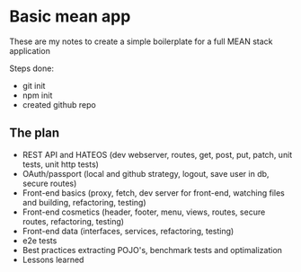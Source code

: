 # Basic mean app

These are my notes to create a simple boilerplate for a full MEAN stack application

Steps done:
- git init
- npm init
- created github repo

## The plan

- REST API and HATEOS (dev webserver, routes, get, post, put, patch, unit tests, unit http tests)
- OAuth/passport (local and github strategy, logout, save user in db, secure routes)
- Front-end basics (proxy, fetch, dev server for front-end, watching files and building, refactoring, testing)
- Front-end cosmetics (header, footer, menu, views, routes, secure routes, refactoring, testing)
- Front-end data (interfaces, services, refactoring, testing)
- e2e tests
- Best practices extracting POJO's, benchmark tests and optimalization
- Lessons learned


